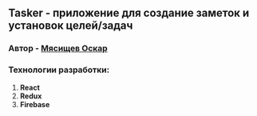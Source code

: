 ## Tasker - приложение для создание заметок и установок целей/задач
### Автор - [Мясищев Оскар](https://vk.com/oskardev)

### Технологии разработки:
1. **React**
2. **Redux**
3. **Firebase**
